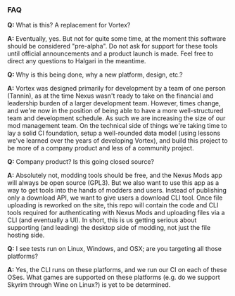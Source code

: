 ### FAQ

**Q:** What is this? A replacement for Vortex?

**A:** Eventually, yes. But not for quite some time, at the moment this software should be considered "pre-alpha". Do not ask for support for these tools until official announcements and a product launch is made. Feel free to direct any questions to Halgari in the meantime.


**Q:** Why is this being done, why a new platform, design, etc.?

**A:** Vortex was designed primarily for development by a team of one person (Tannin), as at the time Nexus wasn't ready to take on the financial and leadership burden of a larger development team. However, times change, and we're now in the position of being able to have a more well-structured team and development schedule. As such we are increasing the size of our mod management team. On the technical side of things we're taking time to lay a solid CI foundation, setup a well-rounded data model (using lessons we've learned over the years of developing Vortex), and build this project to be more of a company product and less of a community project.


**Q:** Company product? Is this going closed source?

**A:** Absolutely not, modding tools should be free, and the Nexus Mods app will always be open source (GPL3). But we also want to use this app as a way to get tools into the hands of modders and users. Instead of publishing only a download API, we want to give users a download CLI tool. Once file uploading is reworked on the site, this repo will contain the code and CLI tools required for authenticating with Nexus Mods and uploading files via a CLI (and eventually a UI). In short, this is us getting serious about supporting (and leading) the desktop side of modding, not just the file hosting side.


**Q:** I see tests run on Linux, Windows, and OSX; are you targeting all those platforms?

**A:** Yes, the CLI runs on these platforms, and we run our CI on each of these OSes. What games are supported on these platforms (e.g. do we support Skyrim through Wine on Linux?) is yet to be determined.
